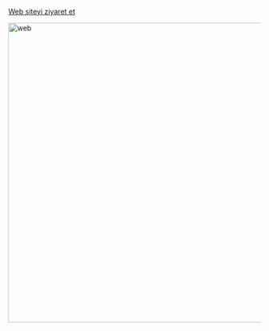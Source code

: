 
[Web siteyi ziyaret et](https://e-bet.vercel.app/)




<img src="eBet.png" alt="web" style="height: 600;">

